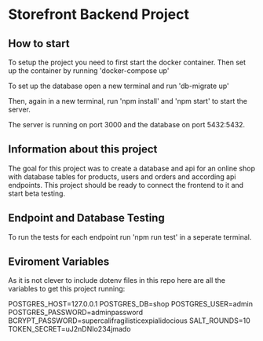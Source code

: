 # Storefront Backend Project

## How to start

To setup the project you need to first start the docker container.
Then set up the container by running 'docker-compose up'

To set up the database open a new terminal and run 'db-migrate up'

Then, again in a new terminal, run 'npm install' and 'npm start' to start the server.

The server is running on port 3000 and the database on port 5432:5432.

## Information about this project

The goal for this project was to create a database and api for an online shop with
database tables for products, users and orders and according api endpoints.
This project should be ready to connect the frontend to it and start beta testing.

## Endpoint and Database Testing

To run the tests for each endpoint run 'npm run test' in a seperate terminal.

## Eviroment Variables

As it is not clever to include dotenv files in this repo here are all the variables to get this project running:

POSTGRES_HOST=127.0.0.1
POSTGRES_DB=shop
POSTGRES_USER=admin
POSTGRES_PASSWORD=adminpassword
BCRYPT_PASSWORD=supercalifragilisticexpialidocious
SALT_ROUNDS=10
TOKEN_SECRET=uJ2nDNIo234jmado
